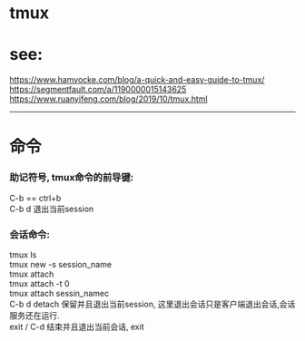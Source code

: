 
# tmux

# see:  
https://www.hamvocke.com/blog/a-quick-and-easy-guide-to-tmux/  
https://segmentfault.com/a/1190000015143625  
https://www.ruanyifeng.com/blog/2019/10/tmux.html  

----

# 命令

### 助记符号, tmux命令的前导键:  
C-b == ctrl+b  
C-b d 退出当前session  

### 会话命令:  
tmux ls  
tmux new -s session_name  
tmux attach  
tmux attach -t 0  
tmux attach sessin_namec    
C-b d         detach  保留并且退出当前session,  这里退出会话只是客户端退出会话,会话服务还在运行.  
exit / C-d    结束并且退出当前会话, exit



